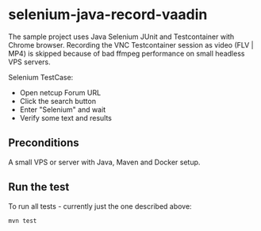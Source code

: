selenium-java-record-vaadin
===========================

The sample project uses Java Selenium JUnit and Testcontainer with Chrome browser. Recording the VNC Testcontainer session as video (FLV | MP4) is skipped because of bad ffmpeg performance on small headless VPS servers.

Selenium TestCase:
- Open netcup Forum URL
- Click the search button
- Enter "Selenium" and wait
- Verify some text and results

Preconditions
-------------
A small VPS or server with Java, Maven and Docker setup.

Run the test
------------
To run all tests - currently just the one described above:

`mvn test`
